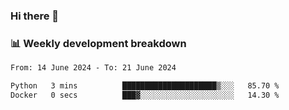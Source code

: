 ### Hi there 👋

### 📊 Weekly development breakdown
<!--START_SECTION:waka-->

```txt
From: 14 June 2024 - To: 21 June 2024

Python   3 mins          █████████████████████▒░░░   85.70 %
Docker   0 secs          ███▓░░░░░░░░░░░░░░░░░░░░░   14.30 %
```

<!--END_SECTION:waka-->
